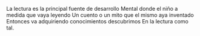 
La lectura es la principal fuente de desarrollo 
Mental donde el niño a medida que vaya leyendo
Un cuento o un mito que el mismo aya inventado
Entonces va adquiriendo conocimientos descubrimos
En la lectura como tal.
